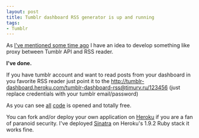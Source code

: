 ```yaml
---
layout: post
title: Tumblr dashboard RSS generator is up and running
tags:
- Tumblr
---
```


As [I've mentioned some time ago](http://timurv.ru/2010/08/26/rss-fead-for-tumblr-dashboard) I have an idea to develop something like proxy between Tumblr API and RSS reader.

**I've done.**

If you have tumblr account and want to read posts from your dashboard in you favorite RSS reader just point it to the <a href="http://tumblr-dashboard.heroku.com/tumblr-dashboard-rss@timurv.ru/123456" target="_blank">http://tumblr-dashboard.heroku.com/tumblr-dashboard-rss@timurv.ru/123456</a> (just replace credentials with your tumblr email/password)

As you can see <a href="http://github.com/timurvafin/tumblr-dashboard-rss" target="_blank">all</a> <a href="http://github.com/timurvafin/tumblr-dashboard-rss-sinatra-app" target="_blank">code</a> is opened and totally free.

You can fork and/or deploy your own application on [Heroku](http://heroku.com/) if you are a fan of paranoid security. I've deployed [Sinatra](http://www.sinatrarb.com/) on Heroku's 1.9.2 Ruby stack it works fine.
